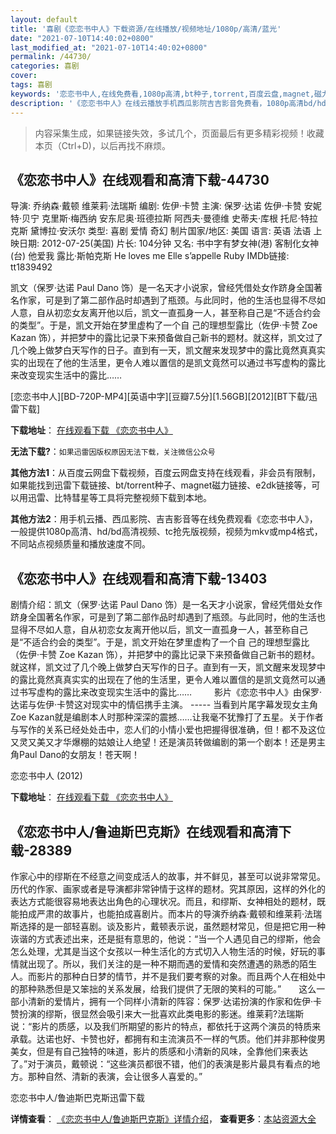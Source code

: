 ```yaml
---
layout: default
title: '喜剧《恋恋书中人》下载资源/在线播放/视频地址/1080p/高清/蓝光'
date: "2021-07-10T14:40:02+0800"
last_modified_at: "2021-07-10T14:40:02+0800"
permalink: /44730/
categories: 喜剧
cover:
tags: 喜剧
keywords: '恋恋书中人,在线免费看,1080p高清,bt种子,torrent,百度云盘,magnet,磁力链,迅雷下载资源'
description: '《恋恋书中人》在线云播放手机西瓜影院吉吉影音免费看，1080p高清bd/hd未删减完整版和tc抢先枪版，mkv/mp4格式，附带bt/torrent种子、magnet/磁力链、百度云盘、网盘资源迅雷下载链接'
---
```


>内容采集生成，如果链接失效，多试几个，页面最后有更多精彩视频！收藏本页（Ctrl+D)，以后再找不麻烦。


## 《恋恋书中人》在线观看和高清下载-44730

导演: 乔纳森·戴顿 维莱莉·法瑞斯 编剧: 佐伊·卡赞 主演: 保罗·达诺 佐伊·卡赞 安妮特·贝宁 克里斯·梅西纳 安东尼奥·班德拉斯 阿西夫·曼德维 史蒂夫·库根 托尼·特拉克斯 黛博拉·安沃尔 类型: 喜剧 爱情 奇幻 制片国家/地区: 美国 语言: 英语 法语 上映日期: 2012-07-25(美国) 片长: 104分钟 又名: 书中字有梦女神(港) 客制化女神(台) 他爱我 露比·斯帕克斯 He loves me Elle s’appelle Ruby IMDb链接: tt1839492

凯文（保罗·达诺 Paul Dano 饰）是一名天才小说家，曾经凭借处女作跻身全国著名作家，可是到了第二部作品时却遇到了瓶颈。与此同时，他的生活也显得不尽如人意，自从初恋女友离开他以后，凯文一直孤身一人，甚至称自己是“不适合约会的类型”。于是，凯文开始在梦里虚构了一个自 己的理想型露比（佐伊·卡赞 Zoe Kazan 饰），并把梦中的露比记录下来预备做自己新书的题材。就这样，凯文过了几个晚上做梦白天写作的日子。直到有一天，凯文醒来发现梦中的露比竟然真真实实的出现在了他的生活里，更令人难以置信的是凯文竟然可以通过书写虚构的露比来改变现实生活中的露比……


[恋恋书中人][BD-720P-MP4][英语中字][豆瓣7.5分][1.56GB][2012][BT下载/迅雷下载]

**下载地址**： [在线观看下载 《恋恋书中人》](https://www.btdx8.com/torrent/ruby_sparks_2012.html) 


**无法下载?**：`如果迅雷因版权原因无法下载，关注微信公众号 `

**其他方法1**：从百度云网盘下载视频，百度云网盘支持在线观看，非会员有限制，如果能找到迅雷下载链接、bt/torrent种子、magnet磁力链接、e2dk链接等，可以用迅雷、比特彗星等工具将完整视频下载到本地。

**其他方法2**：用手机云播、西瓜影院、吉吉影音等在线免费观看《恋恋书中人》，一般提供1080p高清、hd/bd高清视频、tc抢先版视频，视频为mkv或mp4格式，不同站点视频质量和播放速度不同。


## 《恋恋书中人》在线观看和高清下载-13403

剧情介绍：凯文（保罗·达诺 Paul Dano 饰）是一名天才小说家，曾经凭借处女作跻身全国著名作家，可是到了第二部作品时却遇到了瓶颈。与此同时，他的生活也显得不尽如人意，自从初恋女友离开他以后，凯文一直孤身一人，甚至称自己是“不适合约会的类型”。于是，凯文开始在梦里虚构了一个自 己的理想型露比（佐伊·卡赞 Zoe Kazan 饰），并把梦中的露比记录下来预备做自己新书的题材。就这样，凯文过了几个晚上做梦白天写作的日子。直到有一天，凯文醒来发现梦中的露比竟然真真实实的出现在了他的生活里，更令人难以置信的是凯文竟然可以通过书写虚构的露比来改变现实生活中的露比……  　　影片《恋恋书中人》由保罗·达诺与佐伊·卡赞这对现实中的情侣携手主演。 ----- 当看到片尾字幕发现女主角Zoe Kazan就是编剧本人时那种深深的震撼……让我毫不犹豫打了五星。关于作者与写作的关系已经处处击中，恋人们的小情小爱也把握得很准确，但！都不及这位又灵又美又才华爆棚的姑娘让人绝望！还是演员转做编剧的第一个剧本！还是男主角Paul Dano的女朋友！苍天啊！


恋恋书中人 (2012)

**下载地址**： [在线观看下载 《恋恋书中人》](https://www.btbtdy.me/btdy/dy5806.html) 


## 《恋恋书中人/鲁迪斯巴克斯》在线观看和高清下载-28389

作家心中的缪斯在不经意之间变成活人的故事，并不鲜见，甚至可以说非常常见。历代的作家、画家或者是导演都非常钟情于这样的题材。究其原因，这样的外化的表达方式能很容易地表达出角色的心理状况。而且，和缪斯、女神相处的题材，既能拍成严肃的故事片，也能拍成喜剧片。而本片的导演乔纳森&middot;戴顿和维莱莉·法瑞斯选择的是一部轻喜剧。谈及影片，戴顿表示说，虽然题材常见，但是把它用一种诙谐的方式表述出来，还是挺有意思的，他说：“当一个人遇见自己的缪斯，他会怎么处理，尤其是当这个女孩以一种生活化的方式切入人物生活的时候，好玩的事情就出现了。所以，我们关注的是一种不期而遇的爱情和突然遭遇的熟悉的陌生人。而影片的那种白日梦的情节，并不是我们要考察的对象。而且两个人在相处中的那种熟悉但是又笨拙的关系发展，给我们提供了无限的笑料的可能。&rdquo;　　这么一部小清新的爱情片，拥有一个同样小清新的阵容：保罗·达诺扮演的作家和佐伊·卡赞扮演的缪斯，很显然会吸引来大一批喜欢此类电影的影迷。维莱莉?法瑞斯说：&ldquo;影片的质感，以及我们所期望的影片的特点，都依托于这两个演员的特质来承载。达诺也好、卡赞也好，都拥有和主流演员不一样的气质。他们并非那种俊男美女，但是有自己独特的味道，影片的质感和小清新的风味，全靠他们来表达了。&rdquo;对于演员，戴顿说：&ldquo;这些演员都很不错，他们的表演是影片最具有看点的地方。那种自然、清新的表演，会让很多人喜爱的。&rdquo;


恋恋书中人/鲁迪斯巴克斯迅雷下载

**详情查看**： [《恋恋书中人/鲁迪斯巴克斯》详情介绍](/movie/28389/)， **查看更多**：[本站资源大全](/movie/t/all/)

